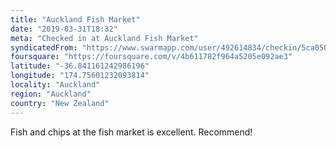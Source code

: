 ```yaml
---
title: "Auckland Fish Market"
date: "2019-03-31T18:32"
meta: "Checked in at Auckland Fish Market"
syndicatedFrom: "https://www.swarmapp.com/user/492614834/checkin/5ca050d4de3bbf002dc0c7a3"
foursquare: "https://foursquare.com/v/4b611782f964a5205e092ae3"
latitude: "-36.841161242986196"
longitude: "174.75601232093814"
locality: "Auckland"
region: "Auckland"
country: "New Zealand"
---
```

Fish and chips at the fish market is excellent. Recommend!
